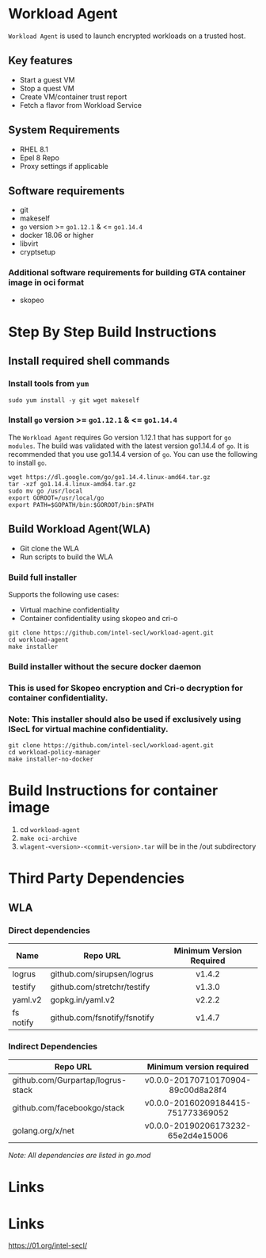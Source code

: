 # Workload Agent 

`Workload Agent` is used to launch encrypted workloads on a trusted host.

## Key features
- Start a guest VM
- Stop a quest VM
- Create VM/container trust report
- Fetch a flavor from Workload Service


## System Requirements
- RHEL 8.1
- Epel 8 Repo
- Proxy settings if applicable

## Software requirements
- git
- makeself
- `go` version >= `go1.12.1` & <= `go1.14.4`
- docker 18.06 or higher
- libvirt
- cryptsetup

### Additional software requirements for building GTA container image in oci format
- skopeo

# Step By Step Build Instructions

## Install required shell commands

### Install tools from `yum`
```shell
sudo yum install -y git wget makeself
```

### Install `go` version >= `go1.12.1` & <= `go1.14.4`
The `Workload Agent` requires Go version 1.12.1 that has support for `go modules`. The build was validated with the latest version go1.14.4 of `go`. It is recommended that you use go1.14.4 version of `go`. You can use the following to install `go`.
```shell
wget https://dl.google.com/go/go1.14.4.linux-amd64.tar.gz
tar -xzf go1.14.4.linux-amd64.tar.gz
sudo mv go /usr/local
export GOROOT=/usr/local/go
export PATH=$GOPATH/bin:$GOROOT/bin:$PATH
```

## Build Workload Agent(WLA)

- Git clone the WLA
- Run scripts to build the WLA

### Build full installer

Supports the following use cases:
- Virtual machine confidentiality
- Container confidentiality using skopeo and cri-o

```shell
git clone https://github.com/intel-secl/workload-agent.git
cd workload-agent
make installer
```

### Build installer without the secure docker daemon
### This is used for Skopeo encryption and Cri-o decryption for container confidentiality.
### Note: This installer should also be used if exclusively using ISecL for virtual machine confidentiality.

```shell
git clone https://github.com/intel-secl/workload-agent.git
cd workload-policy-manager
make installer-no-docker
```

# Build Instructions for container image
1. cd `workload-agent`
2. `make oci-archive`
3. `wlagent-<version>-<commit-version>.tar` will be in the /out subdirectory 

# Third Party Dependencies

## WLA

### Direct dependencies

| Name                  | Repo URL                        | Minimum Version Required           |
| ----------------------| --------------------------------| :--------------------------------: |
| logrus                | github.com/sirupsen/logrus      | v1.4.2                             |
| testify               | github.com/stretchr/testify     | v1.3.0                             |
| yaml.v2               | gopkg.in/yaml.v2                | v2.2.2                             |
| fs notify             | github.com/fsnotify/fsnotify    | v1.4.7                             |


### Indirect Dependencies

| Repo URL                          | Minimum version required           |
| ----------------------------------| :--------------------------------: |
| github.com/Gurpartap/logrus-stack | v0.0.0-20170710170904-89c00d8a28f4 |
| github.com/facebookgo/stack       | v0.0.0-20160209184415-751773369052 |
| golang.org/x/net                  | v0.0.0-20190206173232-65e2d4e15006 |

*Note: All dependencies are listed in go.mod*

# Links
# Links
https://01.org/intel-secl/

